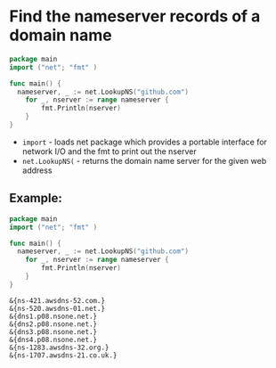 # Find the nameserver records of a domain name

```go
package main
import ("net"; "fmt" )

func main() {
  nameserver, _ := net.LookupNS("github.com")
	for _, nserver := range nameserver {
		fmt.Println(nserver)
	}
}
```

- `import` - loads net package which provides a portable interface for network I/O and the fmt to print out the nserver
- `net.LookupNS(` - returns the domain name server for the given web address

## Example: 
```go
package main
import ("net"; "fmt" )

func main() {
  nameserver, _ := net.LookupNS("github.com")
	for _, nserver := range nameserver {
		fmt.Println(nserver)
	}
}
```
```
&{ns-421.awsdns-52.com.}
&{ns-520.awsdns-01.net.}
&{dns1.p08.nsone.net.}
&{dns2.p08.nsone.net.}
&{dns3.p08.nsone.net.}
&{dns4.p08.nsone.net.}
&{ns-1283.awsdns-32.org.}
&{ns-1707.awsdns-21.co.uk.}

```

